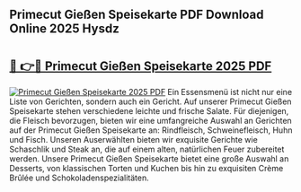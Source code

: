 ## Primecut Gießen Speisekarte PDF Download Online 2025 Hysdz

# <h2><a href="http://gccagf.nevu.top/?p=Primecut+Gie%c3%9fen+Speisekarte">🔗 👉🔴 Primecut Gießen Speisekarte 2025 PDF</a></h2>

[![Primecut Gießen Speisekarte 2025 PDF](https://i.imgur.com/dBaPXMq.png)](http://gccagf.nevu.top/?p=Primecut+Gie%c3%9fen+Speisekarte)
Ein Essensmenü ist nicht nur eine Liste von Gerichten, sondern auch ein Gericht. Auf unserer Primecut Gießen Speisekarte stehen verschiedene leichte und frische Salate. Für diejenigen, die Fleisch bevorzugen, bieten wir eine umfangreiche Auswahl an Gerichten auf der Primecut Gießen Speisekarte an: Rindfleisch, Schweinefleisch, Huhn und Fisch. Unseren Auserwählten bieten wir exquisite Gerichte wie Schaschlik und Steak an, die auf einem alten, natürlichen Feuer zubereitet werden. Unsere Primecut Gießen Speisekarte bietet eine große Auswahl an Desserts, von klassischen Torten und Kuchen bis hin zu exquisiten Crème Brûlée und Schokoladenspezialitäten.
